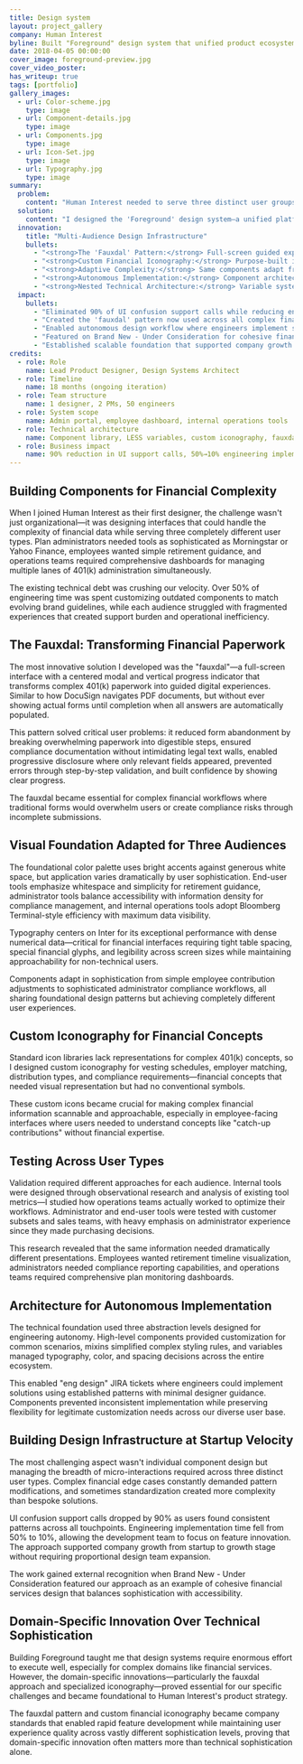 ```yaml
---
title: Design system
layout: project_gallery
company: Human Interest
byline: Built "Foreground" design system that unified product ecosystem across three user types while enabling engineering team to implement designs autonomously
date: 2018-04-05 00:00:00
cover_image: foreground-preview.jpg
cover_video_poster: 
has_writeup: true
tags: [portfolio]
gallery_images:
  - url: Color-scheme.jpg
    type: image
  - url: Component-details.jpg
    type: image
  - url: Components.jpg
    type: image
  - url: Icon-Set.jpg
    type: image
  - url: Typography.jpg
    type: image
summary:
  problem:
    content: "Human Interest needed to serve three distinct user groups—plan administrators, employees, and internal operations teams—through disconnected interfaces that didn't match their workflow needs. Over 50% of engineering time was spent customizing old components to match new branding, while each audience struggled with fragmented experiences that created support burden and operational inefficiency."
  solution:
    content: "I designed the 'Foreground' design system—a unified platform ecosystem using consistent patterns adapted for each audience's complexity needs. Plan administrators got sophisticated compliance tools, employees got simplified retirement visualization, and operations teams got mission-critical infrastructure for managing all plans."
  innovation:
    title: "Multi-Audience Design Infrastructure"
    bullets:
      - "<strong>The 'Fauxdal' Pattern:</strong> Full-screen guided experience that transforms complex 401(k) paperwork into progressive digital workflows"
      - "<strong>Custom Financial Iconography:</strong> Purpose-built icon system for complex 401(k) concepts that lack standard visual representation"
      - "<strong>Adaptive Complexity:</strong> Same components adapt from consumer-simple to Bloomberg Terminal-complex based on user expertise"
      - "<strong>Autonomous Implementation:</strong> Component architecture enables engineers to implement designs without designer handoff"
      - "<strong>Nested Technical Architecture:</strong> Variable system enables wide-reaching changes through centralized updates"
  impact:
    bullets:
      - "Eliminated 90% of UI confusion support calls while reducing engineering implementation time from 50% to 10%"
      - "Created the 'fauxdal' pattern now used across all complex financial workflows company-wide"
      - "Enabled autonomous design workflow where engineers implement solutions with minimal designer guidance"
      - "Featured on Brand New - Under Consideration for cohesive financial services brand design"
      - "Established scalable foundation that supported company growth without proportional design team expansion"
credits:
  - role: Role
    name: Lead Product Designer, Design Systems Architect
  - role: Timeline
    name: 18 months (ongoing iteration)
  - role: Team structure
    name: 1 designer, 2 PMs, 50 engineers
  - role: System scope
    name: Admin portal, employee dashboard, internal operations tools
  - role: Technical architecture
    name: Component library, LESS variables, custom iconography, fauxdal pattern
  - role: Business impact
    name: 90% reduction in UI support calls, 50%→10% engineering implementation time
---
```


## Building Components for Financial Complexity

When I joined Human Interest as their first designer, the challenge wasn't just organizational—it was designing interfaces that could handle the complexity of financial data while serving three completely different user types. Plan administrators needed tools as sophisticated as Morningstar or Yahoo Finance, employees wanted simple retirement guidance, and operations teams required comprehensive dashboards for managing multiple lanes of 401(k) administration simultaneously.

The existing technical debt was crushing our velocity. Over 50% of engineering time was spent customizing outdated components to match evolving brand guidelines, while each audience struggled with fragmented experiences that created support burden and operational inefficiency.

## The Fauxdal: Transforming Financial Paperwork

The most innovative solution I developed was the "fauxdal"—a full-screen interface with a centered modal and vertical progress indicator that transforms complex 401(k) paperwork into guided digital experiences. Similar to how DocuSign navigates PDF documents, but without ever showing actual forms until completion when all answers are automatically populated.

This pattern solved critical user problems: it reduced form abandonment by breaking overwhelming paperwork into digestible steps, ensured compliance documentation without intimidating legal text walls, enabled progressive disclosure where only relevant fields appeared, prevented errors through step-by-step validation, and built confidence by showing clear progress.

The fauxdal became essential for complex financial workflows where traditional forms would overwhelm users or create compliance risks through incomplete submissions.

## Visual Foundation Adapted for Three Audiences

The foundational color palette uses bright accents against generous white space, but application varies dramatically by user sophistication. End-user tools emphasize whitespace and simplicity for retirement guidance, administrator tools balance accessibility with information density for compliance management, and internal operations tools adopt Bloomberg Terminal-style efficiency with maximum data visibility.

Typography centers on Inter for its exceptional performance with dense numerical data—critical for financial interfaces requiring tight table spacing, special financial glyphs, and legibility across screen sizes while maintaining approachability for non-technical users.

Components adapt in sophistication from simple employee contribution adjustments to sophisticated administrator compliance workflows, all sharing foundational design patterns but achieving completely different user experiences.

## Custom Iconography for Financial Concepts

Standard icon libraries lack representations for complex 401(k) concepts, so I designed custom iconography for vesting schedules, employer matching, distribution types, and compliance requirements—financial concepts that needed visual representation but had no conventional symbols.

These custom icons became crucial for making complex financial information scannable and approachable, especially in employee-facing interfaces where users needed to understand concepts like "catch-up contributions" without financial expertise.

## Testing Across User Types

Validation required different approaches for each audience. Internal tools were designed through observational research and analysis of existing tool metrics—I studied how operations teams actually worked to optimize their workflows. Administrator and end-user tools were tested with customer subsets and sales teams, with heavy emphasis on administrator experience since they made purchasing decisions.

This research revealed that the same information needed dramatically different presentations. Employees wanted retirement timeline visualization, administrators needed compliance reporting capabilities, and operations teams required comprehensive plan monitoring dashboards.

## Architecture for Autonomous Implementation

The technical foundation used three abstraction levels designed for engineering autonomy. High-level components provided customization for common scenarios, mixins simplified complex styling rules, and variables managed typography, color, and spacing decisions across the entire ecosystem.

This enabled "eng design" JIRA tickets where engineers could implement solutions using established patterns with minimal designer guidance. Components prevented inconsistent implementation while preserving flexibility for legitimate customization needs across our diverse user base.

## Building Design Infrastructure at Startup Velocity

The most challenging aspect wasn't individual component design but managing the breadth of micro-interactions required across three distinct user types. Complex financial edge cases constantly demanded pattern modifications, and sometimes standardization created more complexity than bespoke solutions.

UI confusion support calls dropped by 90% as users found consistent patterns across all touchpoints. Engineering implementation time fell from 50% to 10%, allowing the development team to focus on feature innovation. The approach supported company growth from startup to growth stage without requiring proportional design team expansion.

The work gained external recognition when Brand New - Under Consideration featured our approach as an example of cohesive financial services design that balances sophistication with accessibility.

## Domain-Specific Innovation Over Technical Sophistication

Building Foreground taught me that design systems require enormous effort to execute well, especially for complex domains like financial services. However, the domain-specific innovations—particularly the fauxdal approach and specialized iconography—proved essential for our specific challenges and became foundational to Human Interest's product strategy.

The fauxdal pattern and custom financial iconography became company standards that enabled rapid feature development while maintaining user experience quality across vastly different sophistication levels, proving that domain-specific innovation often matters more than technical sophistication alone.
